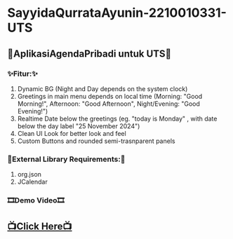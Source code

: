 # SayyidaQurrataAyunin-2210010331-UTS
 ## 📅AplikasiAgendaPribadi untuk UTS📅 <br>
### ✨Fitur:✨<br>
1. Dynamic BG (Night and Day depends on the system clock)<br>
2. Greetings in main menu depends on local time  (Morning: "Good Morning!", Afternoon: "Good Afternoon", Night/Evening: "Good Evening!")<br>
3. Realtime Date below the greetings (eg. "today is Monday" , with date below the day label "25 November 2024")<br>
4. Clean UI Look for better look and feel<br>
5. Custom Buttons and rounded semi-trasnparent panels <br>

### 📖External Library Requirements:📖
1. org.json
2. JCalendar

### 🎞Demo Video🎞<br>
[**📺Click Here📺**](https://youtu.be/KYDb_q8KWx0)<br>
----
